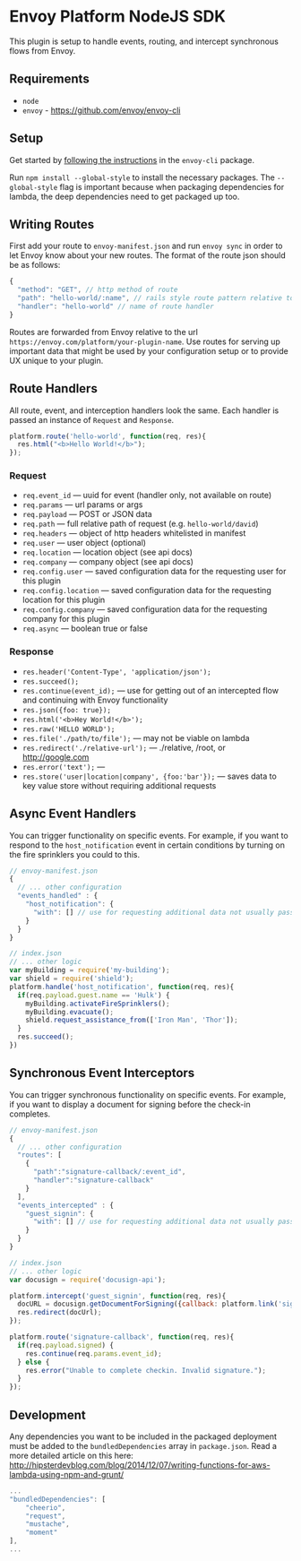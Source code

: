 # Envoy Platform NodeJS SDK

This plugin is setup to handle events, routing, and intercept synchronous flows from Envoy.

## Requirements
- `node`
- `envoy` - https://github.com/envoy/envoy-cli

## Setup

Get started by [following the instructions](https://github.com/envoy/envoy-cli) in the `envoy-cli` package. 

Run `npm install --global-style` to install the necessary packages. The `--global-style` flag is important because when packaging dependencies for lambda, the deep dependencies need to get packaged up too.

## Writing Routes
First add your route to `envoy-manifest.json` and run `envoy sync` in order to let Envoy know about your new routes. The format of the route json should be as follows:

```js
{
  "method": "GET", // http method of route
  "path": "hello-world/:name", // rails style route pattern relative to /platform/your-plugin-name
  "handler": "hello-world" // name of route handler
}
```

Routes are forwarded from Envoy relative to the url `https://envoy.com/platform/your-plugin-name`. Use routes for serving up important data that might be used by your configuration setup or to provide UX unique to your plugin.

## Route Handlers
All route, event, and interception handlers look the same. Each handler is passed an instance of `Request` and `Response`.

```js
platform.route('hello-world', function(req, res){
  res.html("<b>Hello World!</b>");
});
```
### Request
- `req.event_id` — uuid for event (handler only, not available on route)
- `req.params` — url params or args
- `req.payload` — POST or JSON data
- `req.path` — full relative path of request (e.g. `hello-world/david`)
- `req.headers` — object of http headers whitelisted in manifest
- `req.user` — user object (optional)
- `req.location` — location object (see api docs)
- `req.company` — company object (see api docs)
- `req.config.user` — saved configuration data for the requesting user for this plugin
- `req.config.location` — saved configuration data for the requesting location for this plugin
- `req.config.company` — saved configuration data for the requesting company for this plugin
- `req.async` — boolean true or false

### Response

- `res.header('Content-Type', 'application/json');`
- `res.succeed();`
- `res.continue(event_id);`  — use for getting out of an intercepted flow and continuing with Envoy functionality
- `res.json({foo: true});`
- `res.html('<b>Hey World!</b>');`
- `res.raw('HELLO WORLD');`
- `res.file('./path/to/file');` — may not be viable on lambda
- `res.redirect('./relative-url');` — ./relative, /root, or http://google.com
- `res.error('text');` —
- `res.store('user|location|company', {foo:'bar'});` — saves data to key value store without requiring additional requests

## Async Event Handlers

You can trigger functionality on specific events. For example, if you want to respond to the `host_notification` event in certain conditions by turning on the fire sprinklers you could to this.

```js
// envoy-manifest.json
{
  // ... other configuration
  "events_handled" : {
    "host_notification": {
      "with": [] // use for requesting additional data not usually passed
    }
  }
}
```

```js
// index.json
// ... other logic
var myBuilding = require('my-building');
var shield = require('shield');
platform.handle('host_notification', function(req, res){
  if(req.payload.guest.name == 'Hulk') {
    myBuilding.activateFireSprinklers();
    myBuilding.evacuate();
    shield.request_assistance_from(['Iron Man', 'Thor']);
  }
  res.succeed();
})
```
## Synchronous Event Interceptors

You can trigger synchronous functionality on specific events. For example, if you want to display a document for signing before the check-in completes.

```js
// envoy-manifest.json
{
  // ... other configuration
  "routes": [
    {
      "path":"signature-callback/:event_id",
      "handler":"signature-callback"
    }
  ],
  "events_intercepted" : {
    "guest_signin": {
      "with": [] // use for requesting additional data not usually passed
    }
  }
}
```

```js
// index.json
// ... other logic
var docusign = require('docusign-api');

platform.intercept('guest_signin', function(req, res){
  docURL = docusign.getDocumentForSigning({callback: platform.link('signature-callback/'+req.event_id)});
  res.redirect(docUrl);
});

platform.route('signature-callback', function(req, res){
  if(req.payload.signed) {
    res.continue(req.params.event_id);
  } else {
    res.error("Unable to complete checkin. Invalid signature.");
  }
});
```

## Development

Any dependencies you want to be included in the packaged deployment must be added to the `bundledDependencies` array in `package.json`. Read a more detailed article on this here: http://hipsterdevblog.com/blog/2014/12/07/writing-functions-for-aws-lambda-using-npm-and-grunt/

```js
...
"bundledDependencies": [
    "cheerio",
    "request",
    "mustache",
    "moment"
],
...
```